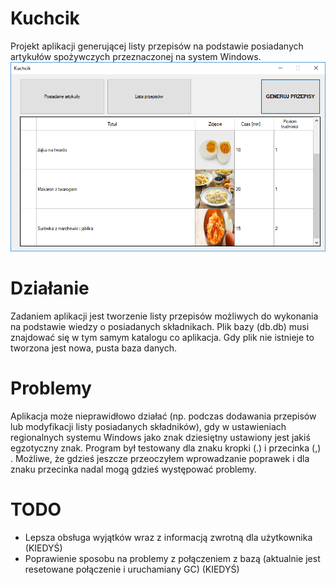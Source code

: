 # Kuchcik
Projekt aplikacji generującej listy przepisów na podstawie posiadanych artykułów spożywczych przeznaczonej na system Windows.
![Screenshot](https://github.com/lnarolski/Kuchcik/blob/master/screenshot.png)

# Działanie
Zadaniem aplikacji jest tworzenie listy przepisów możliwych do wykonania na podstawie wiedzy o posiadanych składnikach. Plik bazy (db.db) musi znajdować się w tym samym katalogu co aplikacja. Gdy plik nie istnieje to tworzona jest nowa, pusta baza danych.

# Problemy
Aplikacja może nieprawidłowo działać (np. podczas dodawania przepisów lub modyfikacji listy posiadanych składników), gdy w ustawieniach regionalnych systemu Windows jako znak dziesiętny ustawiony jest jakiś egzotyczny znak. Program był testowany dla znaku kropki (.) i przecinka (,) . Możliwe, że gdzieś jeszcze przeoczyłem wprowadzanie poprawek i dla znaku przecinka nadal mogą gdzieś występować problemy.

# TODO
- Lepsza obsługa wyjątków wraz z informacją zwrotną dla użytkownika (KIEDYŚ)
- Poprawienie sposobu na problemy z połączeniem z bazą (aktualnie jest resetowane połączenie i uruchamiany GC) (KIEDYŚ)
